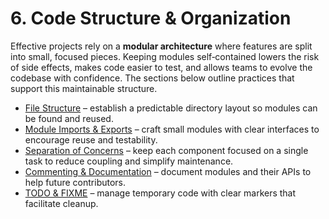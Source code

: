 # 6. Code Structure & Organization

Effective projects rely on a **modular architecture** where features are
split into small, focused pieces. Keeping modules self‑contained lowers
the risk of side effects, makes code easier to test, and allows teams to
evolve the codebase with confidence. The sections below outline
practices that support this maintainable structure.

- [File Structure](./file-structure.md) – establish a predictable
  directory layout so modules can be found and reused.
- [Module Imports & Exports](./module-imports-exports.md) – craft small
  modules with clear interfaces to encourage reuse and testability.
- [Separation of Concerns](./separation-of-concerns.md) – keep each
  component focused on a single task to reduce coupling and simplify
  maintenance.
- [Commenting & Documentation](./commenting-and-documentation.md) –
  document modules and their APIs to help future contributors.
- [TODO & FIXME](./todo-fixme.md) – manage temporary code with clear
  markers that facilitate cleanup.

